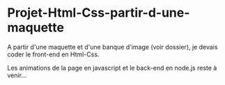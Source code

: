 # Projet-Html-Css-partir-d-une-maquette


A partir d'une maquette et d'une banque d'image (voir dossier), je devais coder le front-end en Html-Css.


Les animations de la page en javascript et le back-end en node.js reste à venir...
